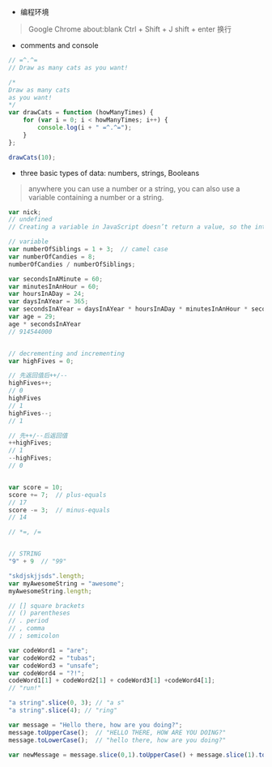 - 编程环境
> Google Chrome
> about:blank
> Ctrl + Shift + J
> shift + enter 换行

- comments and console
```javascript
// =^.^=
// Draw as many cats as you want!

/*
Draw as many cats
as you want!
*/
var drawCats = function (howManyTimes) {
    for (var i = 0; i < howManyTimes; i++) {
        console.log(i + " =^.^=");
    }
};

drawCats(10);

```

- three basic types of data: numbers, strings, Booleans
> anywhere you can use a number or a string, you can also use a variable containing a number or a string.

```javascript
var nick;
// undefined
// Creating a variable in JavaScript doesn’t return a value, so the interpreter prints undefined .

// variable
var numberOfSiblings = 1 + 3;  // camel case
var numberOfCandies = 8;
numberOfCandies / numberOfSiblings;

var secondsInAMinute = 60;
var minutesInAnHour = 60;
var hoursInADay = 24;
var daysInAYear = 365;
var secondsInAYear = daysInAYear * hoursInADay * minutesInAnHour * secondsInAMinute;
var age = 29;
age * secondsInAYear
// 914544000


// decrementing and incrementing
var highFives = 0;

// 先返回值后++/--
highFives++;
// 0
highFives
// 1
highFives--;
// 1

// 先++/--后返回值
++highFives;
// 1
--highFives;
// 0


var score = 10;
score += 7;  // plus-equals
// 17
score -= 3;  // minus-equals
// 14

// *=, /= 


// STRING
"9" + 9  // "99"

"skdjskjjsds".length;
var myAwesomeString = "awesome";
myAwesomeString.length;

// [] square brackets
// () parentheses
// . period
// , comma
// ; semicolon

var codeWord1 = "are";
var codeWord2 = "tubas";
var codeWord3 = "unsafe";
var codeWord4 = "?!";
codeWord1[1] + codeWord2[1] + codeWord3[1] +codeWord4[1];
// "run!"

"a string".slice(0, 3); // "a s"
"a string".slice(4); // "ring" 

var message = "Hello there, how are you doing?";
message.toUpperCase();  // "HELLO THERE, HOW ARE YOU DOING?"
message.toLowerCase();  // "hello there, how are you doing?"

var newMessage = message.slice(0,1).toUpperCase() + message.slice(1).toLowerCase();  // 让首字母大写


```
